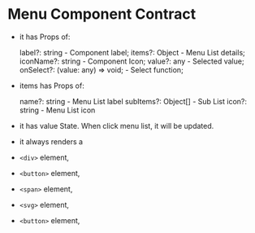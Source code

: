 
# Menu Component Contract

- it has Props of:

  label?: string - Component label;
  items?: Object - Menu List details;
  iconName?: string - Component Icon;
  value?: any - Selected value;
  onSelect?: (value: any) => void; - Select function;

- items has Props of:

  name?: string - Menu List label
  subItems?: Object[] - Sub List
  icon?: string - Menu List icon

- it has value State. When click menu list, it will be updated.

- it always renders a

-  `<div>` element,

-  `<button>` element,

-  `<span>` element,

-  `<svg>` element,

-  `<button>` element,